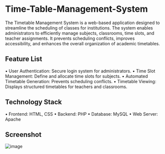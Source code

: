 # Time-Table-Management-System
The Timetable Management System is a web-based application designed to streamline the scheduling of classes for institutions. The system enables administrators to efficiently manage subjects, classrooms, time slots, and teacher assignments. It prevents scheduling conflicts, improves accessibility, and enhances the overall organization of academic timetables.

## Feature List
• User Authentication: Secure login system for administrators.
• Time Slot Management: Define and allocate time slots for subjects.
• Automated Timetable Generation: Prevents scheduling conflicts.
• Timetable Viewing: Displays structured timetables for teachers and classrooms.

## Technology Stack
• Frontend: HTML, CSS
• Backend: PHP
• Database: MySQL
• Web Server: Apache

## Screenshot
![image](https://github.com/user-attachments/assets/5426a6d2-f19f-45c3-8b3e-7a8688f8fe9a)

